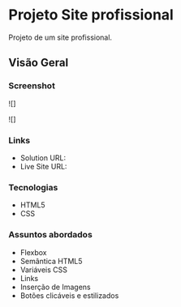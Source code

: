 # Projeto Site profissional
Projeto de um site profissional.

## Visão Geral

### Screenshot

![]


![]

### Links

- Solution URL: 
- Live Site URL: 

### Tecnologias
- HTML5
- CSS 

### Assuntos abordados
- Flexbox
- Semântica HTML5
- Variáveis CSS
- Links
- Inserção de Imagens
- Botões clicáveis e estilizados
